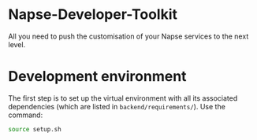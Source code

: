 # Napse-Developer-Toolkit
All you need to push the customisation of your Napse services to the next level.

# Development environment

The first step is to set up the virtual environment with all its associated dependencies (which are listed in `backend/requirements/`). Use the command:
```bash
source setup.sh
```


